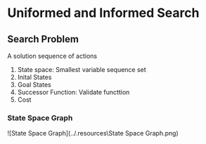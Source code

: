 # Uniformed and Informed Search

## Search Problem
A solution sequence of actions

1. State space: Smallest variable sequence set
2. Inital States
3. Goal States
4. Successor Function: Validate functtion
5. Cost

### State Space Graph
![State Space Graph](../.resources\State Space Graph.png)